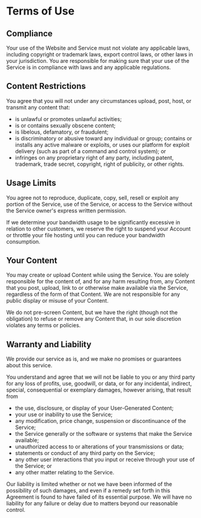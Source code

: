 # Terms of Use

## Compliance

Your use of the Website and Service must not violate any applicable laws, including copyright or trademark laws, export control laws, or other laws in your jurisdiction. You are responsible for making sure that your use of the Service is in compliance with laws and any applicable regulations.


## Content Restrictions

You agree that you will not under any circumstances upload, post, host, or transmit any content that:

  - is unlawful or promotes unlawful activities;
  - is or contains sexually obscene content;
  - is libelous, defamatory, or fraudulent;
  - is discriminatory or abusive toward any individual or group;
contains or installs any active malware or exploits, or uses our platform for exploit delivery (such as part of a command and control system); or
  - infringes on any proprietary right of any party, including patent, trademark, trade secret, copyright, right of publicity, or other rights.

## Usage Limits

You agree not to reproduce, duplicate, copy, sell, resell or exploit any portion of the Service, use of the Service, or access to the Service without the Service owner's express written permission.

If we determine your bandwidth usage to be significantly excessive in relation to other customers, we reserve the right to suspend your Account or throttle your file hosting until you can reduce your bandwidth consumption.

## Your Content

You may create or upload Content while using the Service. You are solely responsible for the content of, and for any harm resulting from, any Content that you post, upload, link to or otherwise make available via the Service, regardless of the form of that Content. We are not responsible for any public display or misuse of your Content.

We do not pre-screen Content, but we have the right (though not the obligation) to refuse or remove any Content that, in our sole discretion violates any terms or policies.

## Warranty and Liability

We provide our service as is, and we make no promises or guarantees about this service.

You understand and agree that we will not be liable to you or any third party for any loss of profits, use, goodwill, or data, or for any incidental, indirect, special, consequential or exemplary damages, however arising, that result from
  - the use, disclosure, or display of your User-Generated Content;
  - your use or inability to use the Service;
  - any modification, price change, suspension or discontinuance of the Service;
  - the Service generally or the software or systems that make the Service available;
  - unauthorized access to or alterations of your transmissions or data;
  - statements or conduct of any third party on the Service;
  - any other user interactions that you input or receive through your use of the Service; or
  - any other matter relating to the Service.
  
Our liability is limited whether or not we have been informed of the possibility of such damages, and even if a remedy set forth in this Agreement is found to have failed of its essential purpose. We will have no liability for any failure or delay due to matters beyond our reasonable control.